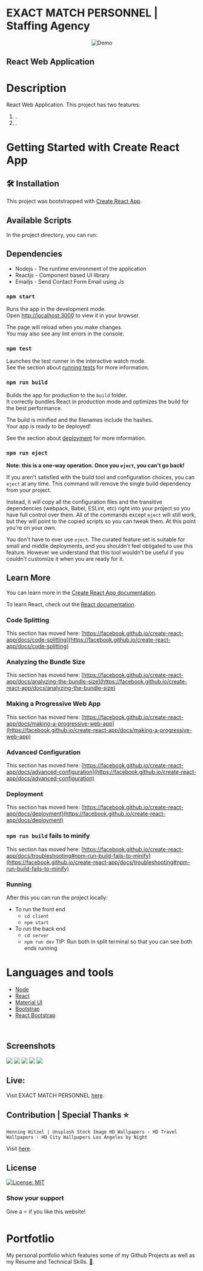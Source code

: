 # EXACT MATCH PERSONNEL | Staffing Agency
<div align="center">
  <img alt="Demo" src="client/public/images/empHome2.png" />
</div>

## React Web Application


# Description

React Web Application. This project has two features:

1. .
2. .

# Getting Started with Create React App
## 🛠 Installation
This project was bootstrapped with [Create React App](https://github.com/facebook/create-react-app).

## Available Scripts
In the project directory, you can run:

## Dependencies

- Nodejs - The runtime environment of the application
- Reactjs - Component based UI library
- Emailjs - Send Contact Form Email using Js



### `npm start`

Runs the app in the development mode.\
Open [http://localhost:3000](http://localhost:3000) to view it in your browser.

The page will reload when you make changes.\
You may also see any lint errors in the console.

### `npm test`

Launches the test runner in the interactive watch mode.\
See the section about [running tests](https://facebook.github.io/create-react-app/docs/running-tests) for more information.

### `npm run build`

Builds the app for production to the `build` folder.\
It correctly bundles React in production mode and optimizes the build for the best performance.

The build is minified and the filenames include the hashes.\
Your app is ready to be deployed!

See the section about [deployment](https://facebook.github.io/create-react-app/docs/deployment) for more information.

### `npm run eject`

**Note: this is a one-way operation. Once you `eject`, you can't go back!**

If you aren't satisfied with the build tool and configuration choices, you can `eject` at any time. This command will remove the single build dependency from your project.

Instead, it will copy all the configuration files and the transitive dependencies (webpack, Babel, ESLint, etc) right into your project so you have full control over them. All of the commands except `eject` will still work, but they will point to the copied scripts so you can tweak them. At this point you're on your own.

You don't have to ever use `eject`. The curated feature set is suitable for small and middle deployments, and you shouldn't feel obligated to use this feature. However we understand that this tool wouldn't be useful if you couldn't customize it when you are ready for it.

## Learn More

You can learn more in the [Create React App documentation](https://facebook.github.io/create-react-app/docs/getting-started).

To learn React, check out the [React documentation](https://reactjs.org/).

### Code Splitting

This section has moved here: [https://facebook.github.io/create-react-app/docs/code-splitting](https://facebook.github.io/create-react-app/docs/code-splitting)

### Analyzing the Bundle Size

This section has moved here: [https://facebook.github.io/create-react-app/docs/analyzing-the-bundle-size](https://facebook.github.io/create-react-app/docs/analyzing-the-bundle-size)

### Making a Progressive Web App

This section has moved here: [https://facebook.github.io/create-react-app/docs/making-a-progressive-web-app](https://facebook.github.io/create-react-app/docs/making-a-progressive-web-app)

### Advanced Configuration

This section has moved here: [https://facebook.github.io/create-react-app/docs/advanced-configuration](https://facebook.github.io/create-react-app/docs/advanced-configuration)

### Deployment

This section has moved here: [https://facebook.github.io/create-react-app/docs/deployment](https://facebook.github.io/create-react-app/docs/deployment)

### `npm run build` fails to minify

This section has moved here: [https://facebook.github.io/create-react-app/docs/troubleshooting#npm-run-build-fails-to-minify](https://facebook.github.io/create-react-app/docs/troubleshooting#npm-run-build-fails-to-minify)

### Running

After this you can run the project locally:

- To run the front end
  - <code>cd client</code>
  - <code>npm start</code>
- To run the back end
  - <code>cd server</code>
  - <code>npm run dev</code>
    TIP: Run both in split terminal so that you can see both ends running

# Languages and tools

- [Node](https://nodejs.org)
- [React](https://reactjs.org/)
- [Material UI](https://mui.com/)
- [Bootstrap](https://getbootstrap.com/)
- [React Bootstrap](https://react-bootstrap.netlify.app/) 
<br />

## Screenshots 

<img src="client/src/Assets/Images/empHomeCityScape2560x1440Final.png">

<img src="client/src/Assets/Images/empAboutpg2560x.png">

<img src="client/src/Assets/Images/empMissionpg2560x.png">

<img src="client/src/Assets/Images/empServices2560x.png">

<img src="client/src/Assets/Images/empContactpg5060x.png">


<br />

## Live:
  Visit EXACT MATCH PERSONNEL [here](https://exactmatchpersonnel.com/ "Link to EMP").
<br />

## Contribution | Special Thanks ⭐


    Henning Witzel | Unsplash Stock Image HD Wallpapers › HD Travel Wallpapers › HD City Wallpapers Los Angeles by Night

Visit [here](https://unsplash.com/photos/aerial-photography-of-cityscape-at-night-ukvgqriuOgo).
    
    

## License

[![License: MIT](https://img.shields.io/badge/License-MIT-yellow.svg)](https://opensource.org/licenses/MIT)
<br />

### Show your support

Give a ⭐ if you like this website!


# Portfotlio
My personal portfolio which features some of my Github Projects as well as my Resume and Technical Skills. [💼](https://cdmmandalorian.github.io/AEGcodesPortfolio/ "Link AEGcodes Portfolio").